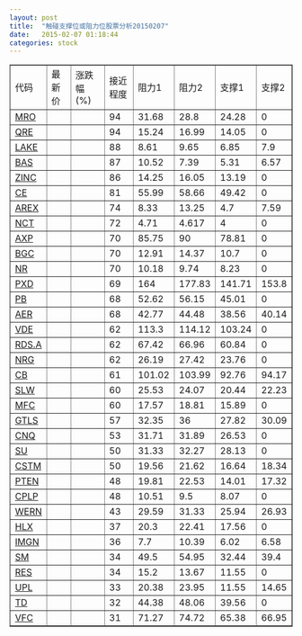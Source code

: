 ```yaml
---
layout: post
title:  "触碰支撑位或阻力位股票分析20150207"
date:   2015-02-07 01:18:44
categories: stock
---
```

<script type="text/javascript">
var stockList = []
stockList.push('gb_mro');
stockList.push('gb_qre');
stockList.push('gb_lake');
stockList.push('gb_bas');
stockList.push('gb_zinc');
stockList.push('gb_ce');
stockList.push('gb_arex');
stockList.push('gb_nct');
stockList.push('gb_axp');
stockList.push('gb_bgc');
stockList.push('gb_nr');
stockList.push('gb_pxd');
stockList.push('gb_pb');
stockList.push('gb_aer');
stockList.push('gb_vde');
stockList.push('gb_rds.a');
stockList.push('gb_nrg');
stockList.push('gb_cb');
stockList.push('gb_slw');
stockList.push('gb_mfc');
stockList.push('gb_gtls');
stockList.push('gb_cnq');
stockList.push('gb_su');
stockList.push('gb_cstm');
stockList.push('gb_pten');
stockList.push('gb_cplp');
stockList.push('gb_wern');
stockList.push('gb_hlx');
stockList.push('gb_imgn');
stockList.push('gb_sm');
stockList.push('gb_res');
stockList.push('gb_upl');
stockList.push('gb_td');
stockList.push('gb_vfc');
</script>
<table border="1">
 <tr>
 <td>代码</td>
 <td>最新价</td>
 <td>涨跌幅(%)</td>
 <td>接近程度</td>
 <td>阻力1</td>
 <td>阻力2</td>
 <td>支撑1</td>
 <td>支撑2</td>
</tr>
  <tr id="mro" class="red">
  <td><a href="http://stock.finance.sina.com.cn/usstock/quotes/MRO.html" target="_blank">MRO</a></td><td></td><td></td><td>94</td><td>31.68</td><td>28.8</td><td>24.28</td><td>0</td></tr>
  <tr id="qre" class="red">
  <td><a href="http://stock.finance.sina.com.cn/usstock/quotes/QRE.html" target="_blank">QRE</a></td><td></td><td></td><td>94</td><td>15.24</td><td>16.99</td><td>14.05</td><td>0</td></tr>
  <tr id="lake" class="green">
  <td><a href="http://stock.finance.sina.com.cn/usstock/quotes/LAKE.html" target="_blank">LAKE</a></td><td></td><td></td><td>88</td><td>8.61</td><td>9.65</td><td>6.85</td><td>7.9</td></tr>
  <tr id="bas" class="red">
  <td><a href="http://stock.finance.sina.com.cn/usstock/quotes/BAS.html" target="_blank">BAS</a></td><td></td><td></td><td>87</td><td>10.52</td><td>7.39</td><td>5.31</td><td>6.57</td></tr>
  <tr id="zinc" class="red">
  <td><a href="http://stock.finance.sina.com.cn/usstock/quotes/ZINC.html" target="_blank">ZINC</a></td><td></td><td></td><td>86</td><td>14.25</td><td>16.05</td><td>13.19</td><td>0</td></tr>
  <tr id="ce" class="red">
  <td><a href="http://stock.finance.sina.com.cn/usstock/quotes/CE.html" target="_blank">CE</a></td><td></td><td></td><td>81</td><td>55.99</td><td>58.66</td><td>49.42</td><td>0</td></tr>
  <tr id="arex" class="green">
  <td><a href="http://stock.finance.sina.com.cn/usstock/quotes/AREX.html" target="_blank">AREX</a></td><td></td><td></td><td>74</td><td>8.33</td><td>13.25</td><td>4.7</td><td>7.59</td></tr>
  <tr id="nct" class="red">
  <td><a href="http://stock.finance.sina.com.cn/usstock/quotes/NCT.html" target="_blank">NCT</a></td><td></td><td></td><td>72</td><td>4.71</td><td>4.617</td><td>4</td><td>0</td></tr>
  <tr id="axp" class="red">
  <td><a href="http://stock.finance.sina.com.cn/usstock/quotes/AXP.html" target="_blank">AXP</a></td><td></td><td></td><td>70</td><td>85.75</td><td>90</td><td>78.81</td><td>0</td></tr>
  <tr id="bgc" class="red">
  <td><a href="http://stock.finance.sina.com.cn/usstock/quotes/BGC.html" target="_blank">BGC</a></td><td></td><td></td><td>70</td><td>12.91</td><td>14.37</td><td>10.7</td><td>0</td></tr>
  <tr id="nr" class="red">
  <td><a href="http://stock.finance.sina.com.cn/usstock/quotes/NR.html" target="_blank">NR</a></td><td></td><td></td><td>70</td><td>10.18</td><td>9.74</td><td>8.23</td><td>0</td></tr>
  <tr id="pxd" class="green">
  <td><a href="http://stock.finance.sina.com.cn/usstock/quotes/PXD.html" target="_blank">PXD</a></td><td></td><td></td><td>69</td><td>164</td><td>177.83</td><td>141.71</td><td>153.8</td></tr>
  <tr id="pb" class="red">
  <td><a href="http://stock.finance.sina.com.cn/usstock/quotes/PB.html" target="_blank">PB</a></td><td></td><td></td><td>68</td><td>52.62</td><td>56.15</td><td>45.01</td><td>0</td></tr>
  <tr id="aer" class="red">
  <td><a href="http://stock.finance.sina.com.cn/usstock/quotes/AER.html" target="_blank">AER</a></td><td></td><td></td><td>68</td><td>42.77</td><td>44.48</td><td>38.56</td><td>40.14</td></tr>
  <tr id="vde" class="red">
  <td><a href="http://stock.finance.sina.com.cn/usstock/quotes/VDE.html" target="_blank">VDE</a></td><td></td><td></td><td>62</td><td>113.3</td><td>114.12</td><td>103.24</td><td>0</td></tr>
  <tr id="rds.a" class="red">
  <td><a href="http://stock.finance.sina.com.cn/usstock/quotes/RDS.A.html" target="_blank">RDS.A</a></td><td></td><td></td><td>62</td><td>67.42</td><td>66.96</td><td>60.84</td><td>0</td></tr>
  <tr id="nrg" class="red">
  <td><a href="http://stock.finance.sina.com.cn/usstock/quotes/NRG.html" target="_blank">NRG</a></td><td></td><td></td><td>62</td><td>26.19</td><td>27.42</td><td>23.76</td><td>0</td></tr>
  <tr id="cb" class="red">
  <td><a href="http://stock.finance.sina.com.cn/usstock/quotes/CB.html" target="_blank">CB</a></td><td></td><td></td><td>61</td><td>101.02</td><td>103.99</td><td>92.76</td><td>94.17</td></tr>
  <tr id="slw" class="green">
  <td><a href="http://stock.finance.sina.com.cn/usstock/quotes/SLW.html" target="_blank">SLW</a></td><td></td><td></td><td>60</td><td>25.53</td><td>24.07</td><td>20.44</td><td>22.23</td></tr>
  <tr id="mfc" class="red">
  <td><a href="http://stock.finance.sina.com.cn/usstock/quotes/MFC.html" target="_blank">MFC</a></td><td></td><td></td><td>60</td><td>17.57</td><td>18.81</td><td>15.89</td><td>0</td></tr>
  <tr id="gtls" class="green">
  <td><a href="http://stock.finance.sina.com.cn/usstock/quotes/GTLS.html" target="_blank">GTLS</a></td><td></td><td></td><td>57</td><td>32.35</td><td>36</td><td>27.82</td><td>30.09</td></tr>
  <tr id="cnq" class="red">
  <td><a href="http://stock.finance.sina.com.cn/usstock/quotes/CNQ.html" target="_blank">CNQ</a></td><td></td><td></td><td>53</td><td>31.71</td><td>31.89</td><td>26.53</td><td>0</td></tr>
  <tr id="su" class="red">
  <td><a href="http://stock.finance.sina.com.cn/usstock/quotes/SU.html" target="_blank">SU</a></td><td></td><td></td><td>50</td><td>31.33</td><td>32.27</td><td>28.13</td><td>0</td></tr>
  <tr id="cstm" class="red">
  <td><a href="http://stock.finance.sina.com.cn/usstock/quotes/CSTM.html" target="_blank">CSTM</a></td><td></td><td></td><td>50</td><td>19.56</td><td>21.62</td><td>16.64</td><td>18.34</td></tr>
  <tr id="pten" class="green">
  <td><a href="http://stock.finance.sina.com.cn/usstock/quotes/PTEN.html" target="_blank">PTEN</a></td><td></td><td></td><td>48</td><td>19.81</td><td>22.53</td><td>14.01</td><td>17.32</td></tr>
  <tr id="cplp" class="red">
  <td><a href="http://stock.finance.sina.com.cn/usstock/quotes/CPLP.html" target="_blank">CPLP</a></td><td></td><td></td><td>48</td><td>10.51</td><td>9.5</td><td>8.07</td><td>0</td></tr>
  <tr id="wern" class="red">
  <td><a href="http://stock.finance.sina.com.cn/usstock/quotes/WERN.html" target="_blank">WERN</a></td><td></td><td></td><td>43</td><td>29.59</td><td>31.33</td><td>25.94</td><td>26.93</td></tr>
  <tr id="hlx" class="red">
  <td><a href="http://stock.finance.sina.com.cn/usstock/quotes/HLX.html" target="_blank">HLX</a></td><td></td><td></td><td>37</td><td>20.3</td><td>22.41</td><td>17.56</td><td>0</td></tr>
  <tr id="imgn" class="red">
  <td><a href="http://stock.finance.sina.com.cn/usstock/quotes/IMGN.html" target="_blank">IMGN</a></td><td></td><td></td><td>36</td><td>7.7</td><td>10.39</td><td>6.02</td><td>6.58</td></tr>
  <tr id="sm" class="red">
  <td><a href="http://stock.finance.sina.com.cn/usstock/quotes/SM.html" target="_blank">SM</a></td><td></td><td></td><td>34</td><td>49.5</td><td>54.95</td><td>32.44</td><td>39.4</td></tr>
  <tr id="res" class="red">
  <td><a href="http://stock.finance.sina.com.cn/usstock/quotes/RES.html" target="_blank">RES</a></td><td></td><td></td><td>34</td><td>15.2</td><td>13.67</td><td>11.55</td><td>0</td></tr>
  <tr id="upl" class="green">
  <td><a href="http://stock.finance.sina.com.cn/usstock/quotes/UPL.html" target="_blank">UPL</a></td><td></td><td></td><td>33</td><td>20.38</td><td>23.95</td><td>11.55</td><td>14.65</td></tr>
  <tr id="td" class="red">
  <td><a href="http://stock.finance.sina.com.cn/usstock/quotes/TD.html" target="_blank">TD</a></td><td></td><td></td><td>32</td><td>44.38</td><td>48.06</td><td>39.56</td><td>0</td></tr>
  <tr id="vfc" class="red">
  <td><a href="http://stock.finance.sina.com.cn/usstock/quotes/VFC.html" target="_blank">VFC</a></td><td></td><td></td><td>31</td><td>71.27</td><td>74.72</td><td>65.38</td><td>66.95</td></tr>
</table>
